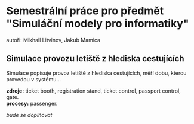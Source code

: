 # Semestrální práce pro předmět "Simuláční modely pro informatiky"

autoři: Mikhail Litvinov, Jakub Mamica

## Simulace provozu letiště z hlediska cestujících

Simulace popisuje provoz letiště z hlediska cestujících, měří dobu, kterou provedou v systému...

**zdroje:** ticket booth, registration stand, ticket control, passport control, gate.  
**procesy:** passenger.

*bude se doplňovat*
